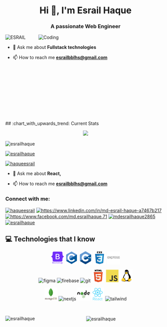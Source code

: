 <h1 align="center">Hi 👋, I'm Esrail Haque</h1>
<h3 align="center">A passionate Web Engineer </h3> 
<img align="right" alt="Coding" width="400" src="https://media.giphy.com/media/qgQUggAC3Pfv687qPC/giphy.gif">

<p align="left"> <img src="https://komarev.com/ghpvc/?username=ESRAILHAQUE&label=Profile%20views&color=0e75b6&style=flat" alt="ESRAIL" /> </p>



- 💬 Ask me about **Fullstack technologies**

- 📫 How to reach me **esrailbblhs@gmail.com**
</br>
</br>
</br>
</br>
</br>
</br>
</br>
</br>
</br>
</br>
## :chart_with_upwards_trend: Current Stats

<br />
<p align="center">
  <img width="60%" src="https://github-readme-streak-stats.herokuapp.com?user=ESRAILHAQUE&theme=react&hide_border=true&background=0D1117&stroke=0D1117&fire=FF1CF7&sideLabels=00F0FF&currStreakNum=FF1CF7&ring=FF1CF7&currStreakLabel=FF1CF7&sideNums=00F0FF" />
</p>


<p align="left"> <img src="https://komarev.com/ghpvc/?username=esrailhaque&label=Profile%20views&color=0e75b6&style=flat" alt="esrailhaque" /> </p>

<p align="left"> <a href="https://github.com/ryo-ma/github-profile-trophy"><img src="https://github-profile-trophy.vercel.app/?username=esrailhaque" alt="esrailhaque" /></a> </p>

<p align="left"> <a href="https://twitter.com/haqueesrail" target="blank"><img src="https://img.shields.io/twitter/follow/haqueesrail?logo=twitter&style=for-the-badge" alt="haqueesrail" /></a> </p>

- 💬 Ask me about **React,**

- 📫 How to reach me **esrailbblhs@gmail.com**

<h3 align="left">Connect with me:</h3>
<p align="left">
<a href="https://twitter.com/haqueesrail" target="blank"><img align="center" src="https://raw.githubusercontent.com/rahuldkjain/github-profile-readme-generator/master/src/images/icons/Social/twitter.svg" alt="haqueesrail" height="30" width="40" /></a>
<a href="https://linkedin.com/in/https://www.linkedin.com/in/md-esrail-haque-a7467b217" target="blank"><img align="center" src="https://raw.githubusercontent.com/rahuldkjain/github-profile-readme-generator/master/src/images/icons/Social/linked-in-alt.svg" alt="https://www.linkedin.com/in/md-esrail-haque-a7467b217" height="30" width="40" /></a>
<a href="https://fb.com/https://www.facebook.com/md.esrailhaque.71" target="blank"><img align="center" src="https://raw.githubusercontent.com/rahuldkjain/github-profile-readme-generator/master/src/images/icons/Social/facebook.svg" alt="https://www.facebook.com/md.esrailhaque.71" height="30" width="40" /></a>
<a href="https://instagram.com/mdesrailhaque2865" target="blank"><img align="center" src="https://raw.githubusercontent.com/rahuldkjain/github-profile-readme-generator/master/src/images/icons/Social/instagram.svg" alt="mdesrailhaque2865" height="30" width="40" /></a>
<a href="https://codeforces.com/profile/esrailhaque" target="blank"><img align="center" src="https://raw.githubusercontent.com/rahuldkjain/github-profile-readme-generator/master/src/images/icons/Social/codeforces.svg" alt="esrailhaque" height="30" width="40" /></a>
</p>

## :computer: Technologies that I know
<p align="center"> 
   <img src="https://raw.githubusercontent.com/devicons/devicon/master/icons/bootstrap/bootstrap-plain-wordmark.svg" alt="bootstrap" width="40" height="40"/> 
  <img src="https://raw.githubusercontent.com/devicons/devicon/master/icons/c/c-original.svg" alt="c" width="40" height="40"/> 
 <img src="https://raw.githubusercontent.com/devicons/devicon/master/icons/cplusplus/cplusplus-original.svg" alt="cplusplus" width="40" height="40"/> 
  <img src="https://raw.githubusercontent.com/devicons/devicon/master/icons/css3/css3-original-wordmark.svg" alt="css3" width="40" height="40"/> 
 <img src="https://raw.githubusercontent.com/devicons/devicon/master/icons/express/express-original-wordmark.svg" alt="express" width="40" height="40"/> 
  </p>
  <p align="center"> 
   <img src="https://www.vectorlogo.zone/logos/figma/figma-icon.svg" alt="figma" width="40" height="40"/> 
  <img src="https://www.vectorlogo.zone/logos/firebase/firebase-icon.svg" alt="firebase" width="40" height="40"/> 
  <img src="https://www.vectorlogo.zone/logos/git-scm/git-scm-icon.svg" alt="git" width="40" height="40"/> 
  <img src="https://raw.githubusercontent.com/devicons/devicon/master/icons/html5/html5-original-wordmark.svg" alt="html5" width="40" height="40"/>  <img src="https://raw.githubusercontent.com/devicons/devicon/master/icons/javascript/javascript-original.svg" alt="javascript" width="40" height="40"/> 
   <img src="https://raw.githubusercontent.com/devicons/devicon/master/icons/linux/linux-original.svg" alt="linux" width="40" height="40"/> 
  </p>
  <p align="center"> 
 <img src="https://raw.githubusercontent.com/devicons/devicon/master/icons/mongodb/mongodb-original-wordmark.svg" alt="mongodb" width="40" height="40"/> 
    <img src="https://cdn.worldvectorlogo.com/logos/nextjs-2.svg" alt="nextjs" width="40" height="40"/>   
    <img src="https://raw.githubusercontent.com/devicons/devicon/master/icons/nodejs/nodejs-original-wordmark.svg" alt="nodejs" width="40" height="40"/>
    <img src="https://raw.githubusercontent.com/devicons/devicon/master/icons/react/react-original-wordmark.svg" alt="react" width="40" height="40"/> 
   <img src="https://www.vectorlogo.zone/logos/tailwindcss/tailwindcss-icon.svg" alt="tailwind" width="40" height="40"/> 
  </p> </br>

<div align='center'>
<p><img align="left" src="https://github-readme-stats.vercel.app/api/top-langs?username=esrailhaque&show_icons=true&locale=en&layout=compact" alt="esrailhaque" /></p>

<p>&nbsp;<img align="center" src="https://github-readme-stats.vercel.app/api?username=esrailhaque&show_icons=true&locale=en" alt="esrailhaque" /></p>

</div>
